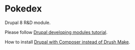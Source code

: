 Pokedex
=======

Drupal 8 R&D module.

Please follow [Drupal developing modules tutorial](https://www.drupal.org/developing/modules/8).

How to install [Drupal with Composer instead of Drush Make](https://www.drupal.org/node/2471553).
